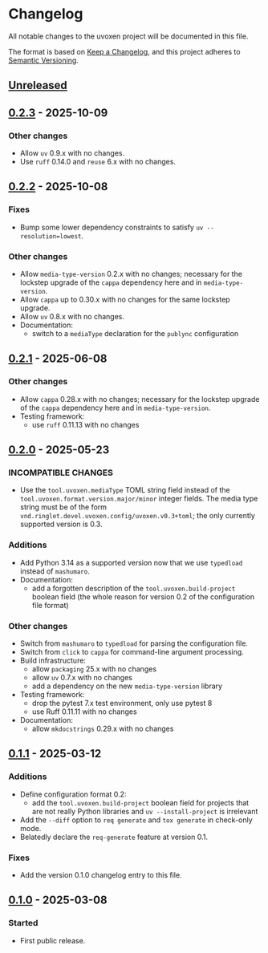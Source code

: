 <!--
SPDX-FileCopyrightText: Peter Pentchev <roam@ringlet.net>
SPDX-License-Identifier: BSD-2-Clause
-->

# Changelog

All notable changes to the uvoxen project will be documented in this file.

The format is based on [Keep a Changelog](https://keepachangelog.com/en/1.1.0/),
and this project adheres to [Semantic Versioning](https://semver.org/spec/v2.0.0.html).

## [Unreleased]

## [0.2.3] - 2025-10-09

### Other changes

- Allow `uv` 0.9.x with no changes.
- Use `ruff` 0.14.0 and `reuse` 6.x with no changes.

## [0.2.2] - 2025-10-08

### Fixes

- Bump some lower dependency constraints to satisfy `uv --resolution=lowest`.

### Other changes

- Allow `media-type-version` 0.2.x with no changes; necessary for the lockstep
  upgrade of the `cappa` dependency here and in `media-type-version`.
- Allow `cappa` up to 0.30.x with no changes for the same lockstep upgrade.
- Allow `uv` 0.8.x with no changes.
- Documentation:
    - switch to a `mediaType` declaration for the `publync` configuration

## [0.2.1] - 2025-06-08

### Other changes

- Allow `cappa` 0.28.x with no changes; necessary for the lockstep upgrade of
  the `cappa` dependency here and in `media-type-version`.
- Testing framework:
    - use `ruff` 0.11.13 with no changes

## [0.2.0] - 2025-05-23

### INCOMPATIBLE CHANGES

- Use the `tool.uvoxen.mediaType` TOML string field instead of
  the `tool.uvoxen.format.version.major/minor` integer fields.
  The media type string must be of the form
  `vnd.ringlet.devel.uvoxen.config/uvoxen.v0.3+toml`;
  the only currently supported version is 0.3.

### Additions

- Add Python 3.14 as a supported version now that we use `typedload` instead of
  `mashumaro`.
- Documentation:
    - add a forgotten description of the `tool.uvoxen.build-project` boolean field
      (the whole reason for version 0.2 of the configuration file format)

### Other changes

- Switch from `mashumaro` to `typedload` for parsing the configuration file.
- Switch from `click` to `cappa` for command-line argument processing.
- Build infrastructure:
    - allow `packaging` 25.x with no changes
    - allow `uv` 0.7.x with no changes
    - add a dependency on the new `media-type-version` library
- Testing framework:
    - drop the pytest 7.x test environment, only use pytest 8
    - use Ruff 0.11.11 with no changes
- Documentation:
    - allow `mkdocstrings` 0.29.x with no changes

## [0.1.1] - 2025-03-12

### Additions

- Define configuration format 0.2:
    - add the `tool.uvoxen.build-project` boolean field for projects that are
      not really Python libraries and `uv --install-project` is irrelevant
- Add the `--diff` option to `req generate` and `tox generate` in check-only mode.
- Belatedly declare the `req-generate` feature at version 0.1.

### Fixes

- Add the version 0.1.0 changelog entry to this file.

## [0.1.0] - 2025-03-08

### Started

- First public release.

[Unreleased]: https://gitlab.com/ppentchev/uvoxen/-/compare/release%2F0.2.3...main
[0.2.3]: https://gitlab.com/ppentchev/uvoxen/-/compare/release%2F0.2.2...release%2F0.2.3
[0.2.2]: https://gitlab.com/ppentchev/uvoxen/-/compare/release%2F0.2.1...release%2F0.2.2
[0.2.1]: https://gitlab.com/ppentchev/uvoxen/-/compare/release%2F0.2.0...release%2F0.2.1
[0.2.0]: https://gitlab.com/ppentchev/uvoxen/-/compare/release%2F0.1.1...release%2F0.2.0
[0.1.1]: https://gitlab.com/ppentchev/uvoxen/-/compare/release%2F0.1.0...release%2F0.1.1
[0.1.0]: https://gitlab.com/ppentchev/uvoxen/-/tags/release%2F0.1.0
